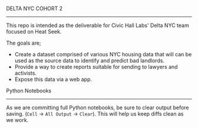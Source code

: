 DELTA NYC COHORT 2
***************************

This repo is intended as the deliverable for Civic Hall Labs' Delta NYC team
focused on Heat Seek.

The goals are;

* Create a dataset comprised of various NYC housing data that will can be used
as the source data to identify and predict bad landlords.
* Provide a way to create reports suitable for sending to lawyers and activists.
* Expose this data via a web app.


Python Notebooks
***************************

As we are committing full Python notebooks, be sure to clear output before
saving. (`Cell` -> `All Output` -> `Clear`). This will help us keep diffs clean
as we work.
